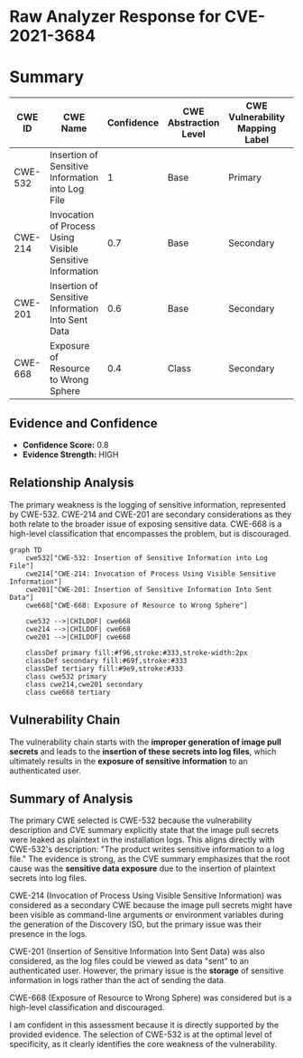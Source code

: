 # Raw Analyzer Response for CVE-2021-3684

# Summary
| CWE ID | CWE Name | Confidence | CWE Abstraction Level | CWE Vulnerability Mapping Label | CWE-Vulnerability Mapping Notes |
|---|---|---|---|---|---|
| CWE-532 | Insertion of Sensitive Information into Log File | 1 | Base | Primary | Allowed |
| CWE-214 | Invocation of Process Using Visible Sensitive Information | 0.7 | Base | Secondary | Allowed |
| CWE-201 | Insertion of Sensitive Information Into Sent Data | 0.6 | Base | Secondary | Allowed |
| CWE-668 | Exposure of Resource to Wrong Sphere | 0.4 | Class | Secondary | Discouraged |

## Evidence and Confidence

*   **Confidence Score:** 0.8
*   **Evidence Strength:** HIGH

## Relationship Analysis
The primary weakness is the logging of sensitive information, represented by CWE-532. CWE-214 and CWE-201 are secondary considerations as they both relate to the broader issue of exposing sensitive data. CWE-668 is a high-level classification that encompasses the problem, but is discouraged.

```mermaid
graph TD
    cwe532["CWE-532: Insertion of Sensitive Information into Log File"]
    cwe214["CWE-214: Invocation of Process Using Visible Sensitive Information"]
    cwe201["CWE-201: Insertion of Sensitive Information Into Sent Data"]
    cwe668["CWE-668: Exposure of Resource to Wrong Sphere"]

    cwe532 -->|CHILDOF| cwe668
    cwe214 -->|CHILDOF| cwe668
    cwe201 -->|CHILDOF| cwe668

    classDef primary fill:#f96,stroke:#333,stroke-width:2px
    classDef secondary fill:#69f,stroke:#333
    classDef tertiary fill:#9e9,stroke:#333
    class cwe532 primary
    class cwe214,cwe201 secondary
    class cwe668 tertiary
```

## Vulnerability Chain
The vulnerability chain starts with the **improper generation of image pull secrets** and leads to the **insertion of these secrets into log files**, which ultimately results in the **exposure of sensitive information** to an authenticated user.

## Summary of Analysis
The primary CWE selected is CWE-532 because the vulnerability description and CVE summary explicitly state that the image pull secrets were leaked as plaintext in the installation logs. This aligns directly with CWE-532's description: "The product writes sensitive information to a log file." The evidence is strong, as the CVE summary emphasizes that the root cause was the **sensitive data exposure** due to the insertion of plaintext secrets into log files.

CWE-214 (Invocation of Process Using Visible Sensitive Information) was considered as a secondary CWE because the image pull secrets might have been visible as command-line arguments or environment variables during the generation of the Discovery ISO, but the primary issue was their presence in the logs.

CWE-201 (Insertion of Sensitive Information Into Sent Data) was also considered, as the log files could be viewed as data "sent" to an authenticated user. However, the primary issue is the **storage** of sensitive information in logs rather than the act of sending the data.

CWE-668 (Exposure of Resource to Wrong Sphere) was considered but is a high-level classification and discouraged.

I am confident in this assessment because it is directly supported by the provided evidence. The selection of CWE-532 is at the optimal level of specificity, as it clearly identifies the core weakness of the vulnerability.